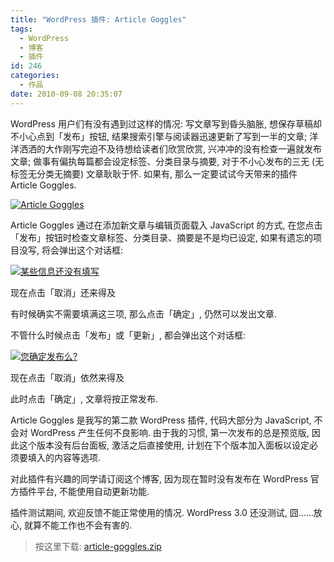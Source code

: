 ```yaml
---
title: "WordPress 插件: Article Goggles"
tags:
  - WordPress
  - 博客
  - 插件
id: 246
categories:
  - 作品
date: 2010-09-08 20:35:07
---
```


WordPress 用户们有没有遇到过这样的情况: 写文章写到昏头脑胀, 想保存草稿却不小心点到「发布」按钮, 结果搜索引擎与阅读器迅速更新了写到一半的文章; 洋洋洒洒的大作刚写完迫不及待想给读者们欣赏欣赏, 兴冲冲的没有检查一遍就发布文章; 做事有偏执每篇都会设定标签、分类目录与摘要, 对于不小心发布的三无 (无标签无分类无摘要) 文章耿耿于怀. 如果有, 那么一定要试试今天带来的插件 Article Goggles.

[![Article Goggles](http://img.beamnote.com/2010/article-goggles.png)](http://img.beamnote.com/2010/article-goggles.png)<!-- more -->

Article Goggles 通过在添加新文章与编辑页面载入 JavaScript 的方式, 在您点击「发布」按钮时检查文章标签、分类目录、摘要是不是均已设定, 如果有遗忘的项目没写, 将会弹出这个对话框:

[![某些信息还没有填写](http://img.beamnote.com/2010/some-information-has-not-yet-filled.png)](http://img.beamnote.com/2010/some-information-has-not-yet-filled.png)

现在点击「取消」还来得及

有时候确实不需要填满这三项, 那么点击「确定」, 仍然可以发出文章.

不管什么时候点击「发布」或「更新」, 都会弹出这个对话框:

[![您确定发布么? ](http://img.beamnote.com/2010/are-you-sure.png)](http://img.beamnote.com/2010/are-you-sure.png)

现在点击「取消」依然来得及

此时点击「确定」, 文章将按正常发布.

Article Goggles 是我写的第二款 WordPress 插件, 代码大部分为 JavaScript, 不会对 WordPress 产生任何不良影响. 由于我的习惯, 第一次发布的总是预览版, 因此这个版本没有后台面板, 激活之后直接使用, 计划在下个版本加入面板以设定必须要填入的内容等选项.

对此插件有兴趣的同学请订阅这个博客, 因为现在暂时没有发布在 WordPress 官方插件平台, 不能使用自动更新功能.

插件测试期间, 欢迎反馈不能正常使用的情况. WordPress 3.0 还没测试, 囧……放心, 就算不能工作也不会有害的.

> 按这里下载: [article-goggles.zip](/wp-content/uploads/2010/09/article-goggles.zip)
